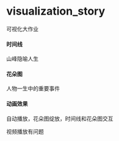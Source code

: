 # visualization_story
可视化大作业
#### 时间线
山峰隐喻人生
#### 花朵图
人物一生中的重要事件
#### 动画效果
自动播放，花朵图绽放，时间线和花朵图交互

视频播放有问题
